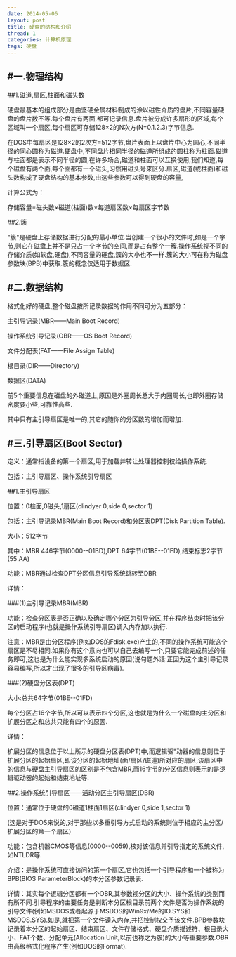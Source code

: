 ```yaml
---
date: 2014-05-06
layout: post
title: 硬盘的结构和介绍
thread: 1
categories: 计算机原理
tags: 硬盘
---
```


#一.物理结构
---
##1.磁道,扇区,柱面和磁头数

硬盘最基本的组成部分是由坚硬金属材料制成的涂以磁性介质的盘片,不同容量硬盘的盘片数不等.每个盘片有两面,都可记录信息.盘片被分成许多扇形的区域,每个区域叫一个扇区,每个扇区可存储128×2的N次方(N=0.1.2.3)字节信息.

在DOS中每扇区是128×2的2次方=512字节,盘片表面上以盘片中心为圆心,不同半径的同心圆称为磁道.硬盘中,不同盘片相同半径的磁道所组成的圆柱称为柱面.磁道与柱面都是表示不同半径的圆,在许多场合,磁道和柱面可以互换使用,我们知道,每个磁盘有两个面,每个面都有一个磁头,习惯用磁头号来区分.扇区,磁道(或柱面)和磁头数构成了硬盘结构的基本参数,由这些参数可以得到硬盘的容量,

计算公式为：

存储容量=磁头数×磁道(柱面)数×每道扇区数×每扇区字节数

##2.簇

"簇"是硬盘上存储数据进行分配的最小单位.当创建一个很小的文件时,如是一个字节,则它在磁盘上并不是只占一个字节的空间,而是占有整个一簇.操作系统视不同的存储介质(如软盘,硬盘),不同容量的硬盘,簇的大小也不一样.簇的大小可在称为磁盘参数块(BPB)中获取.簇的概念仅适用于数据区.

#二.数据结构
---
格式化好的硬盘,整个磁盘按所记录数据的作用不同可分为五部分：

主引导记录(MBR——Main Boot Record)

操作系统引导记录(OBR——OS Boot Record)

文件分配表(FAT——File Assign Table)

根目录(DIR——Directory)

数据区(DATA)

前5个重要信息在磁盘的外磁道上,原因是外圈周长总大于内圈周长,也即外圈存储密度要小些,可靠性高些.

其中只有主引导扇区是唯一的,其它的随你的分区数的增加而增加.

#三.引导扇区(Boot Sector)
---
定义：通常指设备的第一个扇区,用于加载并转让处理器控制权给操作系统.

包括：主引导扇区、操作系统引导扇区

##1.主引导扇区

位置：0柱面,0磁头,1扇区(clindyer 0,side 0,sector 1)

包括：主引导记录MBR(Main Boot Record)和分区表DPT(Disk Partition Table).

大小：512字节

其中：MBR 446字节(0000--01BD),DPT 64字节(01BE--01FD),结束标志2字节(55 AA)

功能：MBR通过检查DPT分区信息引导系统跳转至DBR

详情：

###(1)主引导记录MBR(MBR)

功能：检查分区表是否正确以及确定哪个分区为引导分区,并在程序结束时把该分区的启动程序(也就是操作系统引导扇区)调入内存加以执行.

注意：MBR是由分区程序(例如DOS的Fdisk.exe)产生的,不同的操作系统可能这个扇区是不尽相同.如果你有这个意向也可以自己去编写一个,只要它能完成前述的任务即可,这也是为什么能实现多系统启动的原因(说句题外话:正因为这个主引导记录容易编写,所以才出现了很多的引导区病毒).

###(2)硬盘分区表(DPT)

大小:总共64字节(01BE--01FD)

每个分区占16个字节,所以可以表示四个分区,这也就是为什么一个磁盘的主分区和扩展分区之和总共只能有四个的原因.

详情：

扩展分区的信息位于以上所示的硬盘分区表(DPT)中,而逻辑驱"动器的信息则位于扩展分区的起始扇区,即该分区的起始地址(面/扇区/磁道)所对应的扇区,该扇区中的信息与硬盘主引导扇区的区别是不包含MBR,而16字节的分区信息则表示的是逻辑驱动器的起始和结束地址等.

##2.操作系统引导扇区——活动分区主引导扇区(DBR)

位置：通常位于硬盘的0磁道1柱面1扇区(clindyer 0,side 1,sector 1)

(这是对于DOS来说的,对于那些以多重引导方式启动的系统则位于相应的主分区/扩展分区的第一个扇区)

功能：包含机器CMOS等信息(0000--0059),核对该信息并引导指定的系统文件,如NTLDR等.

介绍：是操作系统可直接访问的第一个扇区,它也包括一个引导程序和一个被称为BPB(BIOS ParameterBlock)的本分区参数记录表.

详情：其实每个逻辑分区都有一个OBR,其参数视分区的大小、操作系统的类别而有所不同.引导程序的主要任务是判断本分区根目录前两个文件是否为操作系统的引导文件(例如MSDOS或者起源于MSDOS的Win9x/Me的IO.SYS和MSDOS.SYS).如是,就把第一个文件读入内存,并把控制权交予该文件.BPB参数块记录着本分区的起始扇区、结束扇区、文件存储格式、硬盘介质描述符、根目录大小、FAT个数、分配单元(Allocation Unit,以前也称之为簇)的大小等重要参数.OBR由高级格式化程序产生(例如DOS的Format).
